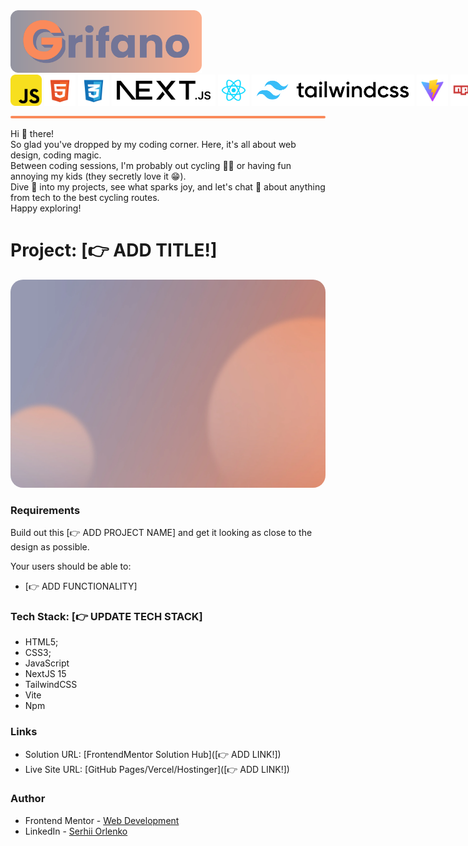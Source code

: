 <img src="./docs/github_assests//grifano-logo.svg" alt="grifano logo" height="100"/>

<div style="display: flex; gap: 4px; align-items: center;">
  <img src="./docs/github_assests/js-logo.svg" alt="javascript" height="50"/>
  <img src="./docs/github_assests/html-logo.svg" alt="html" height="50"/>
  <img src="./docs/github_assests/css-logo.svg" alt="CSS" height="50"/>
  <img src="./docs/github_assests/next.svg" alt="CSS" height="50"/>
  <img src="./docs/github_assests/react-logo.svg" alt="React" height="50"/>
  <img src="./docs/github_assests/tailwind.svg" alt="CSS" height="50"/>
  <img src="./docs/github_assests/vite-logo.svg" alt="vite" height="50"/>
  <img src="./docs/github_assests/npm-logo.svg" alt="npm" height="50"/>
</div>
<div style="background-color: #FA8A5B; height:4px; border-radius: 4px; margin: 16px 0"></div>
Hi 👋 there!<br/>
So glad you've dropped by my coding corner. Here, it's all about web design,
coding magic.<br/>
Between coding sessions, I'm probably out cycling 🚴‍♂️ or having fun annoying my
kids (they secretly love it 😁).<br/>
Dive 👀 into my projects, see what sparks joy, and let's chat 💬 about anything
from tech to the best cycling routes.<br/>
Happy exploring!

# Project: [👉 ADD TITLE!]

<img src="./docs/github_assests/preview.webp" alt="project preview" height="auto" style="border-radius: 20px"/>

### Requirements

Build out this [👉 ADD PROJECT NAME] and get it looking as close to the design as possible.

Your users should be able to:

- [👉 ADD FUNCTIONALITY]

### Tech Stack: [👉 UPDATE TECH STACK]

- HTML5;
- CSS3;
- JavaScript
- NextJS 15
- TailwindCSS
- Vite
- Npm

### Links

- Solution URL: [FrontendMentor Solution Hub]([👉 ADD LINK!])
- Live Site URL: [GitHub Pages/Vercel/Hostinger]([👉 ADD LINK!])

### Author

- Frontend Mentor -
  [Web Development](https://www.frontendmentor.io/profile/grifano)
- LinkedIn - [Serhii Orlenko](https://www.linkedin.com/in/grifano/)

